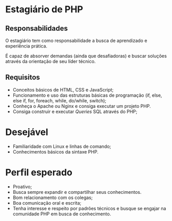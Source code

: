 # Estagiário de PHP

## Responsabilidades

O estagiário tem como responsabilidade a busca de aprendizado e experiência prática.

É capaz de absorver demandas (ainda que desafiadoras) e buscar soluções através da orientação de seu líder técnico.

## Requisitos

- Conceitos básicos de HTML, CSS e JavaScript;
- Funcionamento e uso das estruturas básicas de programação (if, else, else if, for, foreach, while, do/while, switch);
- Conheça o Apache ou Nginx e consiga executar um projeto PHP.
- Consiga construir e executar *Queries* SQL através do PHP; 

# Desejável

- Familiaridade com Linux e linhas de comando;
- Conhecimentos básicos da sintaxe PHP.

# Perfil esperado

- Proativo;
- Busca sempre expandir e compartilhar seus conhecimentos.
- Bom relacionamento com os colegas;
- Boa comunicação oral e escrita;
- Tenha interesse e respeito por padrões técnicos e busque se engajar na comunidade PHP em busca de conhecimento.
